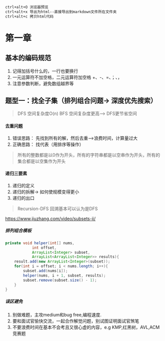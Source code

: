 ```Markdown 基本语法
ctrl+alt+O 浏览器预览
ctrl+alt+x 导出为html--直接导出到markdown文件所在文件夹
ctrl+alt+c 拷贝html代码
```
# 第一章

## 基本的编码规范
1. 记得加括号什么的，一行也要换行
2. 一元运算符不加空格，二元运算符加空格 +、-、=、；、，
3. 注意参数判断，避免数组越界等

## 题型一：找全子集（排列组合问题-> 深度优先搜索）
> DFS 空间复杂度O(n)
> BFS 空间复杂度更高--> DFS更节省空间

#### 去重问题
1. 错误思路： 先找到所有的解，然后去重-->浪费时间，计算量过大
2. 正确思路： 找代表（用排序等操作）

> 所有的整数都是以0作为开头，所有的字符串都是以空串作为开头，所有的集合都是以空集作为开头

#### 递归三要素
1. 递归的定义
2. 递归的拆解-> 如何使规模变得更小
3. 递归的出口

> Recursion-DFS
> 回溯基本可以认为是DFS

https://www.jiuzhang.com/video/subsets-ii/

##### 排列组合模板
```Java
private void helper(int[] nums,
		    int offset,
		    ArrayList<Integer> subset,
		    ArrayList<ArrayList<Integer>> results){
	result.add(new ArrayList<Integer>(subset));
	for(int i = offset; i < nums.length; i++){
		subset.add(nums[i]);
		helper(nums, i + 1, subset, results);
		subset.remove(subset.size() - 1);
	}
}

```

##### 误区避免
1. 别做难题，主攻medium和bug free,编程速度.
2. 要和面试官愉快交流，一起合作解觉问题，别试图证明面试官煞笔
3. 不要浪费时间在基本不会考且又很心虚的内容，e.g KMP,红黑树，AVL,ACM竞赛题
